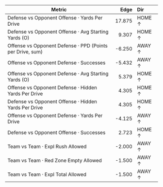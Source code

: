 | Metric | Edge | Dir |
|---|---:|:---|
| Defense vs Opponent Offense · Yards Per Drive | 17.875 | HOME ↑ |
| Defense vs Opponent Offense · Avg Starting Yards (O) | 9.307 | HOME ↑ |
| Offense vs Opponent Defense · PPD (Points per Drive, sum) | -6.250 | AWAY ↑ |
| Offense vs Opponent Defense · Successes | -5.432 | AWAY ↑ |
| Offense vs Opponent Defense · Avg Starting Yards (O) | 5.379 | HOME ↑ |
| Offense vs Opponent Defense · Hidden Yards Per Drive | 4.305 | HOME ↑ |
| Defense vs Opponent Offense · Hidden Yards Per Drive | 4.305 | HOME ↑ |
| Offense vs Opponent Defense · Yards Per Drive | -4.125 | AWAY ↑ |
| Defense vs Opponent Offense · Successes | 2.723 | HOME ↑ |
| Team vs Team · Expl Rush Allowed | -2.000 | AWAY ↑ |
| Team vs Team · Red Zone Empty Allowed | -1.500 | AWAY ↑ |
| Team vs Team · Expl Total Allowed | -1.500 | AWAY ↑ |
